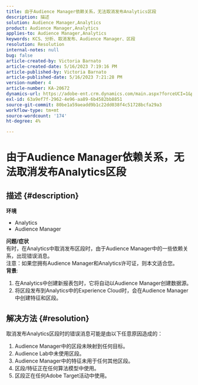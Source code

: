 ```yaml
---
title: 由于Audience Manager依赖关系，无法取消发布Analytics区段
description: 描述
solution: Audience Manager,Analytics
product: Audience Manager,Analytics
applies-to: Audience Manager,Analytics
keywords: KCS、分析、取消发布、Audience Manager、区段
resolution: Resolution
internal-notes: null
bug: false
article-created-by: Victoria Barnato
article-created-date: 5/16/2023 7:19:16 PM
article-published-by: Victoria Barnato
article-published-date: 5/16/2023 7:21:28 PM
version-number: 4
article-number: KA-20672
dynamics-url: https://adobe-ent.crm.dynamics.com/main.aspx?forceUCI=1&pagetype=entityrecord&etn=knowledgearticle&id=08620c86-1ef4-ed11-8848-6045bd006ce9
exl-id: 63a9ef7f-2962-4e96-aa89-6b4582bb8851
source-git-commit: 80be1a59aeadd9b1c22dd038f4c51728bcfa29a3
workflow-type: tm+mt
source-wordcount: '174'
ht-degree: 4%

---
```


# 由于Audience Manager依赖关系，无法取消发布Analytics区段

## 描述 {#description}

<b>环境</b>
- Analytics
- Audience Manager

<b>问题/症状</b><br>有时，在Analytics中取消发布区段时，由于Audience Manager中的一些依赖关系，出现错误消息。<br>注意：如果您拥有Audience Manager和Analytics许可证，则本文适合您。
 <br><b>背景</b>:
1. 在Analytics中创建新报表包时，它将自动以Audience Manager创建数据源。
2. 将区段发布到Analytics中的Experience Cloud时，会在Audience Manager中创建特征和区段。



## 解决方法 {#resolution}


取消发布Analytics区段时的错误消息可能是由以下任意原因造成的：

1. Audience Manager中的区段未映射到任何目标。
2. Audience Lab中未使用区段。
3. Audience Manager中的特征未用于任何其他区段。
4. 区段/特征正在任何算法模型中使用。
5. 区段正在任何Adobe Target活动中使用。
